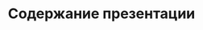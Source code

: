 ---
title: Содержание презентации
type: документы
weight: 30
url: /python-net/soderzhanie-prezentatsii/
---